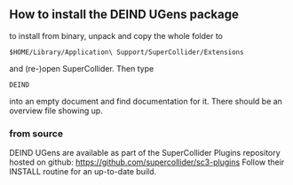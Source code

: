 ## How to install the DEIND UGens package

to install from binary, unpack and copy the whole folder to 

	$HOME/Library/Application\ Support/SuperCollider/Extensions

and (re-)open SuperCollider.
Then type 

	DEIND

into an empty document and find documentation for it. There should be an overview file showing up.

### from source

DEIND UGens are available as part of the SuperCollider Plugins repository hosted on github: https://github.com/supercollider/sc3-plugins
Follow their INSTALL routine for an up-to-date build.